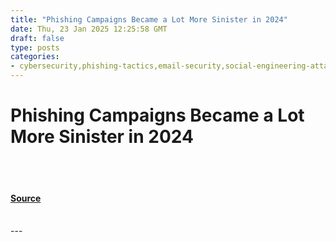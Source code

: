 ```yaml
---
title: "Phishing Campaigns Became a Lot More Sinister in 2024"
date: Thu, 23 Jan 2025 12:25:58 GMT
draft: false
type: posts
categories: 
- cybersecurity,phishing-tactics,email-security,social-engineering-attacks,advanced-phishing-techniques,amp-urls,bec-attacks,hackernoon-top-story
---
```

# Phishing Campaigns Became a Lot More Sinister in 2024

<br/>

<br/>


#### [Source](https://hackernoon.com/phishing-campaigns-became-a-lot-more-sinister-in-2024?source=rss)

<br/>
---
